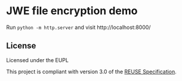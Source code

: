 <!--
SPDX-FileCopyrightText: 2021 codedust <codedust@so.urceco.de>

SPDX-License-Identifier: EUPL-1.2
-->

# JWE file encryption demo

Run `python -m http.server` and visit http://localhost:8000/

## License
Licensed under the EUPL

This project is compliant with version 3.0 of the [REUSE Specification](https://reuse.software/).
